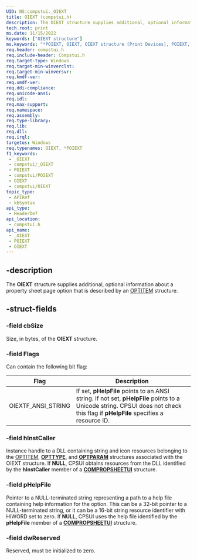 ```yaml
---
UID: NS:compstui._OIEXT
title: OIEXT (compstui.h)
description: The OIEXT structure supplies additional, optional information about a property sheet page option that is described by an OPTITEM structure.
tech.root: print
ms.date: 11/15/2022
keywords: ["OIEXT structure"]
ms.keywords: "*POIEXT, OIEXT, OIEXT structure [Print Devices], POIEXT, POIEXT structure pointer [Print Devices], _OIEXT, compstui/OIEXT, compstui/POIEXT, cpsuifnc_3abbb233-5393-4e23-a206-0474cfd6d7f1.xml, print.oiext"
req.header: compstui.h
req.include-header: Compstui.h
req.target-type: Windows
req.target-min-winverclnt: 
req.target-min-winversvr: 
req.kmdf-ver: 
req.umdf-ver: 
req.ddi-compliance: 
req.unicode-ansi: 
req.idl: 
req.max-support: 
req.namespace: 
req.assembly: 
req.type-library: 
req.lib: 
req.dll: 
req.irql: 
targetos: Windows
req.typenames: OIEXT, *POIEXT
f1_keywords:
 - _OIEXT
 - compstui/_OIEXT
 - POIEXT
 - compstui/POIEXT
 - OIEXT
 - compstui/OIEXT
topic_type:
 - APIRef
 - kbSyntax
api_type:
 - HeaderDef
api_location:
 - compstui.h
api_name:
 - _OIEXT
 - POIEXT
 - OIEXT
---
```


## -description

The **OIEXT** structure supplies additional, optional information about a property sheet page option that is described by an [OPTITEM](./ns-compstui-_optitem.md) structure.

## -struct-fields

### -field cbSize

Size, in bytes, of the **OIEXT** structure.

### -field Flags

Can contain the following bit flag:

| Flag | Description |
|---|---|
| OIEXTF_ANSI_STRING | If set, **pHelpFile** points to an ANSI string. If not set, **pHelpFile** points to a Unicode string. CPSUI does not check this flag if **pHelpFile** specifies a resource ID. |

### -field hInstCaller

Instance handle to a DLL containing string and icon resources belonging to the [OPTITEM](./ns-compstui-_optitem.md), [**OPTTYPE**](./ns-compstui-_opttype.md), and [**OPTPARAM**](./ns-compstui-_optparam.md) structures associated with the OIEXT structure. If **NULL**, CPSUI obtains resources from the DLL identified by the **hInstCaller** member of a [**COMPROPSHEETUI**](./ns-compstui-_compropsheetui.md) structure.

### -field pHelpFile

Pointer to a NULL-terminated string representing a path to a help file containing help information for the option. This can be a 32-bit pointer to a NULL-terminated string, or it can be a 16-bit string resource identifier with HIWORD set to zero. If **NULL**, CPSUI uses the help file identified by the **pHelpFile** member of a [**COMPROPSHEETUI**](./ns-compstui-_compropsheetui.md) structure.

### -field dwReserved

Reserved, must be initialized to zero.